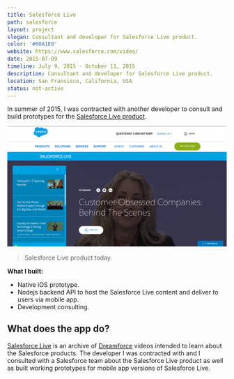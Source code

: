```yaml
---
title: Salesforce Live
path: salesforce
layout: project
slogan: Consultant and developer for Salesforce Live product.
color: '#00A1E0'
website: https://www.salesforce.com/video/
date: 2015-07-09
timeline: July 9, 2015 - October 11, 2015
description: Consultant and developer for Salesforce Live product.
location: San Fransisco, California, USA
status: not-active
---
```

In summer of 2015, I was contracted with another developer to consult and build prototypes for the [Salesforce Live product](https://www.salesforce.com/video/).

![Sales force logo](/img/freelance/salesforce/site.png)
> Salesforce Live product today.

**What I built:**

* Native iOS prototype.
* Nodejs backend API to host the Salesforce Live content and deliver to users via mobile app.
* Development consulting.

## What does the app do?

[Salesforce Live](https://www.salesforce.com/video/) is an archive of [Dreamforce](https://www.salesforce.com/dreamforce/) videos intended to learn about the Salesforce products. The developer I was contracted with and I consulted with a Salesforce team about the Salesforce Live product as well as built working prototypes for mobile app versions of Salesforce Live.
